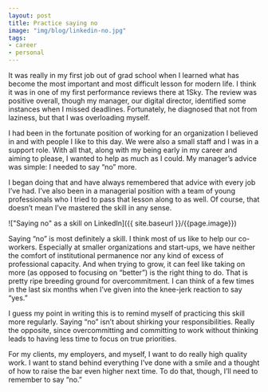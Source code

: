 ```yaml
---
layout: post
title: Practice saying no
image: "img/blog/linkedin-no.jpg"
tags:
- career
- personal
---
```


It was really in my first job out of grad school when I learned what has become the most important and most difficult lesson for modern life. I think it was in one of my first performance reviews there at 1Sky. The review was positive overall, though my manager, our digital director, identified some instances when I missed deadlines. Fortunately, he diagnosed that not from laziness, but that I was overloading myself.

I had been in the fortunate position of working for an organization I believed in and with people I like to this day. We were also a small staff and I was in a support role. With all that, along with my being early in my career and aiming to please, I wanted to help as much as I could. My manager’s advice was simple: I needed to say “no” more.

I began doing that and have always remembered that advice with every job I’ve had. I’ve also been in a managerial position with a team of young professionals who I tried to pass that lesson along to as well. Of course, that doesn’t mean I’ve mastered the skill in any sense.

!["Saying no" as a skill on LinkedIn]({{ site.baseurl }}/{{page.image}})

Saying “no” is most definitely a skill. I think most of us like to help our co-workers. Especially at smaller organizations and start-ups, we have neither the comfort of institutional permanence nor any kind of excess of professional capacity. And when trying to grow, it can feel like taking on more (as opposed to focusing on “better”) is the right thing to do. That is pretty ripe breeding ground for overcommitment. I can think of a few times in the last six months when I’ve given into the knee-jerk reaction to say “yes.”

I guess my point in writing this is to remind myself of practicing this skill more regularly. Saying “no” isn’t about shirking your responsibilities. Really the opposite, since overcommitting and committing to work without thinking leads to having less time to focus on true priorities.

For my clients, my employers, and myself, I want to do really high quality work. I want to stand behind everything I’ve done with a smile and a thought of how to raise the bar even higher next time. To do that, though, I’ll need to remember to say “no.”